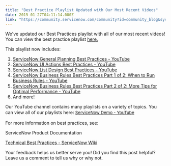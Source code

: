 ```yaml
---
title: "Best Practice Playlist Updated with Our Most Recent Videos"
date: 2015-01-27T04:11:14.000Z
link: "https://community.servicenow.com/community?id=community_blog&sys_id=acad22a9dbd0dbc01dcaf3231f9619bb"
---
```

<p class="p1">We've updated our Best Practices playlist with all of our most recent videos! You can view the best practice playlist <a title="ww.youtube.com/playlist?list=PLCOmiTb5WX3qQi_eZ3RRLAKqOSrqvrFf_" href="https://www.youtube.com/playlist?list=PLCOmiTb5WX3qQi_eZ3RRLAKqOSrqvrFf_">here. </a></p><p class="p2"></p><p class="p1">This playlist now includes:</p><p class="p2"></p><ol><li><a href="https://www.youtube.com/watch?v=b4kmD1PBDGc" title="https://www.youtube.com/watch?v=b4kmD1PBDGc">ServiceNow General Planning Best Practices - YouTube</a></li><li><a href="https://www.youtube.com/watch?v=L6Ft_9fCgS8" title="https://www.youtube.com/watch?v=L6Ft_9fCgS8">ServiceNow UI Actions Best Practices - YouTube</a></li><li><a href="https://www.youtube.com/watch?v=eHSkX-LYEtg" title="https://www.youtube.com/watch?v=eHSkX-LYEtg">ServiceNow List Design Best Practices - YouTube</a></li><li><a href="https://www.youtube.com/watch?v=X_sxELzpOjw" title="https://www.youtube.com/watch?v=X_sxELzpOjw">ServiceNow Business Rules Best Practices Part 1 of 2: When to Run Business Rules - YouTube</a></li><li><a href="https://www.youtube.com/watch?v=BB-gdqlvMBg" title="https://www.youtube.com/watch?v=BB-gdqlvMBg">ServiceNow Business Rules Best Practices Part 2 of 2: More Tips for Optimal Performance - YouTube</a></li><li>And more!</li></ol><p class="p2"></p><p class="p1">Our YouTube channel contains many playlists on a variety of topics. You can view all of our playlists here: <a href="https://www.youtube.com/user/servicenowdemo/playlists" style="font-size: 10pt; line-height: 1.5em;" title="https://www.youtube.com/user/servicenowdemo/playlists">ServiceNow Demo - YouTube</a></p><p class="p2"></p><p class="p1">For more information on best practices, see:</p><p class="p2"></p><p class="p1">ServiceNow Product Documentation</p><p class="p1"><a href="http://wiki.servicenow.com/index.php?title=Technical_Best_Practices" title="http://wiki.servicenow.com/index.php?title=Technical_Best_Practices">Technical Best Practices - ServiceNow Wiki</a></p><p class="p1"></p><p class="p1">Your feedback helps us better serve you! Did you find this post helpful? Leave us a comment to tell us why or why not.</p>